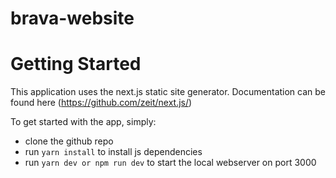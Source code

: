 # brava-website


# Getting Started

This application uses the next.js static site generator.  Documentation can be found here (https://github.com/zeit/next.js/)

To get started with the app, simply: 

* clone the github repo
* run ```yarn install``` to install js dependencies
* run ```yarn dev or npm run dev```  to start the local webserver on port 3000

